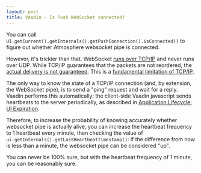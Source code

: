 ```yaml
---
layout: post
title: Vaadin - Is Push WebSocket connected?
---
```


You can call `UI.getCurrent().getInternals().getPushConnection().isConnected()`
to figure out whether Atmosphere websocket pipe is connected.

However, it's trickier than that. WebSocket [runs over TCP/IP](https://stackoverflow.com/a/9204009/377320)
and never runs over UDP. While TCP/IP guarantees that the packets are not reordered,
the [actual delivery is not guaranteed](https://stackoverflow.com/questions/36055098/is-websocket-connection-reliable).
This is a [fundamental limitation of TCP/IP](../tcp-ip-sucks/).

The only way to know the state of a TCP/IP connection (and, by extension, the WebSocket pipe),
is to send a "ping" request and wait for a reply. Vaadin performs this automatically:
the client-side Vaadin javascript sends heartbeats to the server periodically, as described
in [Application Lifecycle: UI Expiration](https://vaadin.com/docs/latest/advanced/application-lifecycle#application.lifecycle.ui-expiration).

Therefore, to increase the probability of knowing accurately whether websocket pipe is actually alive,
you can increase the heartbeat frequency to 1 heartbeat every minute, then checking
the value of `ui.getInternals().getLastHeartbeatTimestamp()`: if the difference from now
is less than a minute, the websocket pipe can be considered "up".

You can never be 100% sure, but with the heartbeat frequency of 1 minute, you can
be reasonably sure.
